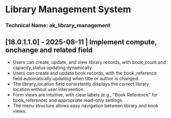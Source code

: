 # Library Management System
 
### Technical Name: ak_library_management
 
## [18.0.1.1.0] - 2025-08-11 | Implement compute, onchange and related field
- Users can create, update, and view library records, with book_count and capacity_status updating dynamically. 
- Users can create and update book records, with the book_reference field automatically updating when title or author is changed. 
- The library_location field consistently displays the correct library location without user intervention. 
- Form views are intuitive, with clear labels (e.g., "Book Reference" for book_reference) and appropriate read-only settings. 
- The menu structure allows easy navigation between library and book views.
